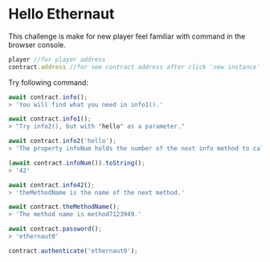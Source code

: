 # Hello Ethernaut

This challenge is make for new player feel familiar with command in the browser console.

```javascript
player //for player address
contract.address //for see contract address after click 'new instance'
```

Try following command:
```javascript
await contract.info();
> 'You will find what you need in info1().'

await contract.info1();
> "Try info2(), but with "hello" as a parameter."

await contract.info2('hello');
> 'The property infoNum holds the number of the next info method to call.'

(await contract.infoNum()).toString();
> '42'

await contract.info42();
> 'theMethodName is the name of the next method.'

await contract.theMethodName();
> 'The method name is method7123949.'

await contract.password();
> 'ethernaut0'

contract.authenticate('ethernaut0');
```